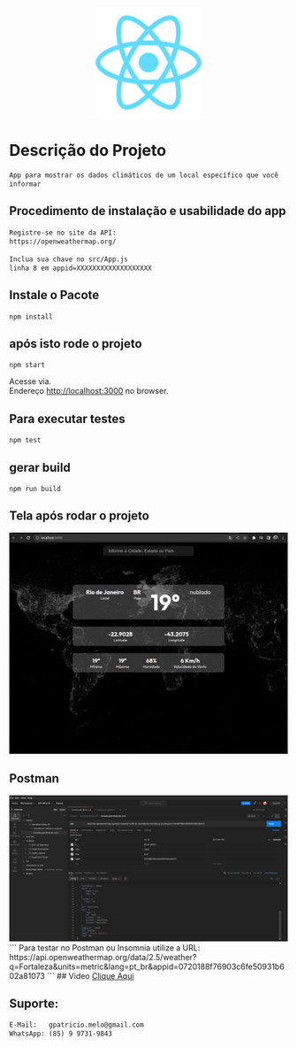 <p align="center">
  <a href="https://reactjs.org/" target="blank"><img src="./public/logo192.png" width="200" alt="ReactJs" /></a>
</p>


# Descrição do Projeto
```
App para mostrar os dados climáticos de um local específico que você informar
```

## Procedimento de instalação e usabilidade do app
```
Registre-se no site da API:
https://openweathermap.org/

Inclua sua chave no src/App.js
linha 8 em appid=XXXXXXXXXXXXXXXXXXX
```

## Instale o Pacote 
```
npm install
```

## após isto rode o projeto
```
npm start
```

Acesse via.\
Endereço [http://localhost:3000](http://localhost:3000) no browser.

## Para executar testes
```
npm test
```

## gerar build
```
npm run build
```

## Tela após rodar o projeto
<img src="./src/assets/tela.png" alt="Tela do Projeto" /> 

## Postman
<img src="./src/assets/postman.png" alt="Postman" /> 
```
Para testar no Postman ou Insomnia utilize a URL:
https://api.openweathermap.org/data/2.5/weather?q=Fortaleza&units=metric&lang=pt_br&appid=0720188f76903c6fe50931b602a81073
```
## Video
<a href="https://youtu.be/bwoMW1he3Vk" target="_blank">Clique Aqui</a>

## Suporte:
``` 
E-Mail:   gpatricio.melo@gmail.com 
WhatsApp: (85) 9 9731-9843
```
